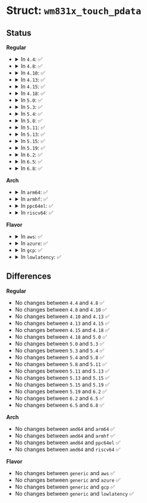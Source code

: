# Struct: <code>wm831x_touch_pdata</code>

## Status
<b>Regular</b>
<ul>
<li>
<details>
<summary>In <code>4.4</code>: ✅</summary>

```c
struct wm831x_touch_pdata {
    int fivewire;
    int isel;
    int rpu;
    int pressure;
    unsigned int data_irq;
    int data_irqf;
    unsigned int pd_irq;
    int pd_irqf;
};
```
</details>
</li>
<li>
<details>
<summary>In <code>4.8</code>: ✅</summary>

```c
struct wm831x_touch_pdata {
    int fivewire;
    int isel;
    int rpu;
    int pressure;
    unsigned int data_irq;
    int data_irqf;
    unsigned int pd_irq;
    int pd_irqf;
};
```
</details>
</li>
<li>
<details>
<summary>In <code>4.10</code>: ✅</summary>

```c
struct wm831x_touch_pdata {
    int fivewire;
    int isel;
    int rpu;
    int pressure;
    unsigned int data_irq;
    int data_irqf;
    unsigned int pd_irq;
    int pd_irqf;
};
```
</details>
</li>
<li>
<details>
<summary>In <code>4.13</code>: ✅</summary>

```c
struct wm831x_touch_pdata {
    int fivewire;
    int isel;
    int rpu;
    int pressure;
    unsigned int data_irq;
    int data_irqf;
    unsigned int pd_irq;
    int pd_irqf;
};
```
</details>
</li>
<li>
<details>
<summary>In <code>4.15</code>: ✅</summary>

```c
struct wm831x_touch_pdata {
    int fivewire;
    int isel;
    int rpu;
    int pressure;
    unsigned int data_irq;
    int data_irqf;
    unsigned int pd_irq;
    int pd_irqf;
};
```
</details>
</li>
<li>
<details>
<summary>In <code>4.18</code>: ✅</summary>

```c
struct wm831x_touch_pdata {
    int fivewire;
    int isel;
    int rpu;
    int pressure;
    unsigned int data_irq;
    int data_irqf;
    unsigned int pd_irq;
    int pd_irqf;
};
```
</details>
</li>
<li>
<details>
<summary>In <code>5.0</code>: ✅</summary>

```c
struct wm831x_touch_pdata {
    int fivewire;
    int isel;
    int rpu;
    int pressure;
    unsigned int data_irq;
    int data_irqf;
    unsigned int pd_irq;
    int pd_irqf;
};
```
</details>
</li>
<li>
<details>
<summary>In <code>5.3</code>: ✅</summary>

```c
struct wm831x_touch_pdata {
    int fivewire;
    int isel;
    int rpu;
    int pressure;
    unsigned int data_irq;
    int data_irqf;
    unsigned int pd_irq;
    int pd_irqf;
};
```
</details>
</li>
<li>
<details>
<summary>In <code>5.4</code>: ✅</summary>

```c
struct wm831x_touch_pdata {
    int fivewire;
    int isel;
    int rpu;
    int pressure;
    unsigned int data_irq;
    int data_irqf;
    unsigned int pd_irq;
    int pd_irqf;
};
```
</details>
</li>
<li>
<details>
<summary>In <code>5.8</code>: ✅</summary>

```c
struct wm831x_touch_pdata {
    int fivewire;
    int isel;
    int rpu;
    int pressure;
    unsigned int data_irq;
    int data_irqf;
    unsigned int pd_irq;
    int pd_irqf;
};
```
</details>
</li>
<li>
<details>
<summary>In <code>5.11</code>: ✅</summary>

```c
struct wm831x_touch_pdata {
    int fivewire;
    int isel;
    int rpu;
    int pressure;
    unsigned int data_irq;
    int data_irqf;
    unsigned int pd_irq;
    int pd_irqf;
};
```
</details>
</li>
<li>
<details>
<summary>In <code>5.13</code>: ✅</summary>

```c
struct wm831x_touch_pdata {
    int fivewire;
    int isel;
    int rpu;
    int pressure;
    unsigned int data_irq;
    int data_irqf;
    unsigned int pd_irq;
    int pd_irqf;
};
```
</details>
</li>
<li>
<details>
<summary>In <code>5.15</code>: ✅</summary>

```c
struct wm831x_touch_pdata {
    int fivewire;
    int isel;
    int rpu;
    int pressure;
    unsigned int data_irq;
    int data_irqf;
    unsigned int pd_irq;
    int pd_irqf;
};
```
</details>
</li>
<li>
<details>
<summary>In <code>5.19</code>: ✅</summary>

```c
struct wm831x_touch_pdata {
    int fivewire;
    int isel;
    int rpu;
    int pressure;
    unsigned int data_irq;
    int data_irqf;
    unsigned int pd_irq;
    int pd_irqf;
};
```
</details>
</li>
<li>
<details>
<summary>In <code>6.2</code>: ✅</summary>

```c
struct wm831x_touch_pdata {
    int fivewire;
    int isel;
    int rpu;
    int pressure;
    unsigned int data_irq;
    int data_irqf;
    unsigned int pd_irq;
    int pd_irqf;
};
```
</details>
</li>
<li>
<details>
<summary>In <code>6.5</code>: ✅</summary>

```c
struct wm831x_touch_pdata {
    int fivewire;
    int isel;
    int rpu;
    int pressure;
    unsigned int data_irq;
    int data_irqf;
    unsigned int pd_irq;
    int pd_irqf;
};
```
</details>
</li>
<li>
<details>
<summary>In <code>6.8</code>: ✅</summary>

```c
struct wm831x_touch_pdata {
    int fivewire;
    int isel;
    int rpu;
    int pressure;
    unsigned int data_irq;
    int data_irqf;
    unsigned int pd_irq;
    int pd_irqf;
};
```
</details>
</li>
</ul>
<b>Arch</b>
<ul>
<li>
<details>
<summary>In <code>arm64</code>: ✅</summary>

```c
struct wm831x_touch_pdata {
    int fivewire;
    int isel;
    int rpu;
    int pressure;
    unsigned int data_irq;
    int data_irqf;
    unsigned int pd_irq;
    int pd_irqf;
};
```
</details>
</li>
<li>
<details>
<summary>In <code>armhf</code>: ✅</summary>

```c
struct wm831x_touch_pdata {
    int fivewire;
    int isel;
    int rpu;
    int pressure;
    unsigned int data_irq;
    int data_irqf;
    unsigned int pd_irq;
    int pd_irqf;
};
```
</details>
</li>
<li>
<details>
<summary>In <code>ppc64el</code>: ✅</summary>

```c
struct wm831x_touch_pdata {
    int fivewire;
    int isel;
    int rpu;
    int pressure;
    unsigned int data_irq;
    int data_irqf;
    unsigned int pd_irq;
    int pd_irqf;
};
```
</details>
</li>
<li>
<details>
<summary>In <code>riscv64</code>: ✅</summary>

```c
struct wm831x_touch_pdata {
    int fivewire;
    int isel;
    int rpu;
    int pressure;
    unsigned int data_irq;
    int data_irqf;
    unsigned int pd_irq;
    int pd_irqf;
};
```
</details>
</li>
</ul>
<b>Flavor</b>
<ul>
<li>
<details>
<summary>In <code>aws</code>: ✅</summary>

```c
struct wm831x_touch_pdata {
    int fivewire;
    int isel;
    int rpu;
    int pressure;
    unsigned int data_irq;
    int data_irqf;
    unsigned int pd_irq;
    int pd_irqf;
};
```
</details>
</li>
<li>
<details>
<summary>In <code>azure</code>: ✅</summary>

```c
struct wm831x_touch_pdata {
    int fivewire;
    int isel;
    int rpu;
    int pressure;
    unsigned int data_irq;
    int data_irqf;
    unsigned int pd_irq;
    int pd_irqf;
};
```
</details>
</li>
<li>
<details>
<summary>In <code>gcp</code>: ✅</summary>

```c
struct wm831x_touch_pdata {
    int fivewire;
    int isel;
    int rpu;
    int pressure;
    unsigned int data_irq;
    int data_irqf;
    unsigned int pd_irq;
    int pd_irqf;
};
```
</details>
</li>
<li>
<details>
<summary>In <code>lowlatency</code>: ✅</summary>

```c
struct wm831x_touch_pdata {
    int fivewire;
    int isel;
    int rpu;
    int pressure;
    unsigned int data_irq;
    int data_irqf;
    unsigned int pd_irq;
    int pd_irqf;
};
```
</details>
</li>
</ul>

## Differences
<b>Regular</b>
<ul>
<li>
No changes between <code>4.4</code> and <code>4.8</code> ✅
</li>
<li>
No changes between <code>4.8</code> and <code>4.10</code> ✅
</li>
<li>
No changes between <code>4.10</code> and <code>4.13</code> ✅
</li>
<li>
No changes between <code>4.13</code> and <code>4.15</code> ✅
</li>
<li>
No changes between <code>4.15</code> and <code>4.18</code> ✅
</li>
<li>
No changes between <code>4.18</code> and <code>5.0</code> ✅
</li>
<li>
No changes between <code>5.0</code> and <code>5.3</code> ✅
</li>
<li>
No changes between <code>5.3</code> and <code>5.4</code> ✅
</li>
<li>
No changes between <code>5.4</code> and <code>5.8</code> ✅
</li>
<li>
No changes between <code>5.8</code> and <code>5.11</code> ✅
</li>
<li>
No changes between <code>5.11</code> and <code>5.13</code> ✅
</li>
<li>
No changes between <code>5.13</code> and <code>5.15</code> ✅
</li>
<li>
No changes between <code>5.15</code> and <code>5.19</code> ✅
</li>
<li>
No changes between <code>5.19</code> and <code>6.2</code> ✅
</li>
<li>
No changes between <code>6.2</code> and <code>6.5</code> ✅
</li>
<li>
No changes between <code>6.5</code> and <code>6.8</code> ✅
</li>
</ul>
<b>Arch</b>
<ul>
<li>
No changes between <code>amd64</code> and <code>arm64</code> ✅
</li>
<li>
No changes between <code>amd64</code> and <code>armhf</code> ✅
</li>
<li>
No changes between <code>amd64</code> and <code>ppc64el</code> ✅
</li>
<li>
No changes between <code>amd64</code> and <code>riscv64</code> ✅
</li>
</ul>
<b>Flavor</b>
<ul>
<li>
No changes between <code>generic</code> and <code>aws</code> ✅
</li>
<li>
No changes between <code>generic</code> and <code>azure</code> ✅
</li>
<li>
No changes between <code>generic</code> and <code>gcp</code> ✅
</li>
<li>
No changes between <code>generic</code> and <code>lowlatency</code> ✅
</li>
</ul>
